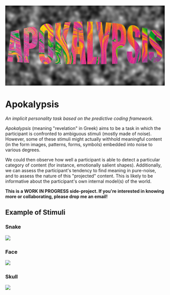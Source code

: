![](patterns/logo.png)

# Apokalypsis

*An implicit personality task based on the predictive coding framework.*


*Apokalypsis* (meaning "revelation" in Greek) aims to be a task in which the participant is confronted to ambiguous stimuli (mostly made of noise). However, some of these stimuli might actually withhold meaningful content (in the form images, patterns, forms, symbols) embedded into noise to various degrees.

We could then observe how well a participant is able to detect a particular category of content (for instance, emotionally salient shapes). Additionally, we can assess the participant's tendency to find meaning in pure-noise, and to assess the nature of this "projected" content. This is likely to be informative about the participant's own internal model(s) of the world.

**This is a WORK IN PROGRESS side-project. If you're interested in knowing more or collaborating, please drop me an email!**

## Example of Stimuli

### Snake

![](demo_snake.png)

### Face

![](demo_face.png)

### Skull

![](demo_skull.png)